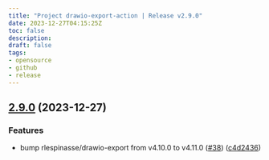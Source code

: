 ```yaml
---
title: "Project drawio-export-action | Release v2.9.0"
date: 2023-12-27T04:15:25Z
toc: false
description: 
draft: false
tags:
- opensource
- github
- release
---
```

## [2.9.0](https://github.com/rlespinasse/drawio-export-action/compare/v2.8.1...v2.9.0) (2023-12-27)


### Features

* bump rlespinasse/drawio-export from v4.10.0 to v4.11.0 ([#38](https://github.com/rlespinasse/drawio-export-action/issues/38)) ([c4d2436](https://github.com/rlespinasse/drawio-export-action/commit/c4d24360ab86174bcc4ccf75ed8573176d09f9f9))



